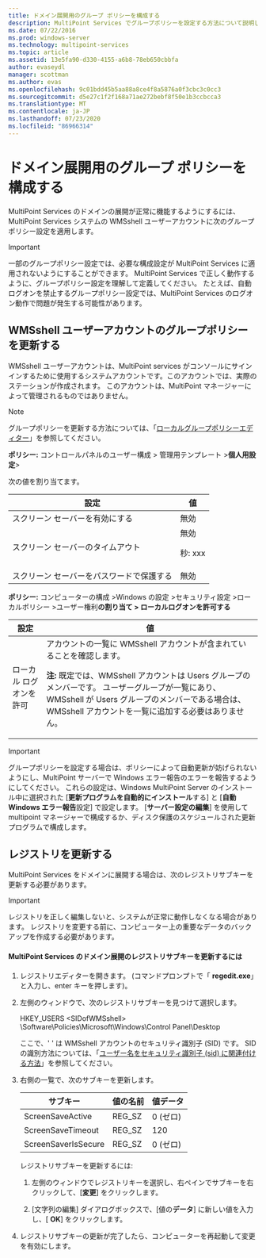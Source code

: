 ```yaml
---
title: ドメイン展開用のグループ ポリシーを構成する
description: MultiPoint Services でグループポリシーを設定する方法について説明します。
ms.date: 07/22/2016
ms.prod: windows-server
ms.technology: multipoint-services
ms.topic: article
ms.assetid: 13e5fa90-d330-4155-a6b8-78eb650cbbfa
author: evaseydl
manager: scottman
ms.author: evas
ms.openlocfilehash: 9c01bdd45b5aa88a8ce4f8a5876a0f3cbc3c0cc3
ms.sourcegitcommit: d5e27c1f2f168a71ae272bebf8f50e1b3ccbcca3
ms.translationtype: MT
ms.contentlocale: ja-JP
ms.lasthandoff: 07/23/2020
ms.locfileid: "86966314"
---
```

# <a name="configure-group-policies-for-a-domain-deployment"></a>ドメイン展開用のグループ ポリシーを構成する
MultiPoint Services のドメインの展開が正常に機能するようにするには、MultiPoint Services システムの WMSshell ユーザーアカウントに次のグループポリシー設定を適用します。  
  
> [!IMPORTANT]  
> 一部のグループポリシー設定では、必要な構成設定が MultiPoint Services に適用されないようにすることができます。 MultiPoint Services で正しく動作するように、グループポリシー設定を理解して定義してください。 たとえば、自動ログオンを禁止するグループポリシー設定では、MultiPoint Services のログオン動作で問題が発生する可能性があります。  
  
## <a name="update-group-policies-for-the-wmsshell-user-account"></a>WMSshell ユーザーアカウントのグループポリシーを更新する 
WMSshell ユーザーアカウントは、MultiPoint services がコンソールにサインインするために使用するシステムアカウントです。このアカウントでは、実際のステーションが作成されます。 このアカウントは、MultiPoint マネージャーによって管理されるものではありません。
  
> [!NOTE]  
> グループポリシーを更新する方法については、「[ローカルグループポリシーエディター](/previous-versions/windows/it-pro/windows-server-2012-R2-and-2012/dn265982(v=ws.11))」を参照してください。  
  
**ポリシー:** コントロールパネルのユーザー構成 > 管理用テンプレート >**個人用設定**>  
  
次の値を割り当てます。  
  
|設定|値|  
|-----------|----------|  
|スクリーン セーバーを有効にする|無効|  
|スクリーン セーバーのタイムアウト|無効<p>秒: xxx|  
|スクリーン セーバーをパスワードで保護する|無効|  
  
**ポリシー:** コンピューターの構成 >Windows の設定 >セキュリティ設定 >ローカルポリシー >ユーザー権利**の割り当て > ローカルログオンを許可する**  
  
|設定|値|  
|-----------|----------|  
|ローカル ログオンを許可|アカウントの一覧に WMSshell アカウントが含まれていることを確認します。<p>**注:** 既定では、WMSshell アカウントは Users グループのメンバーです。 ユーザーグループが一覧にあり、WMSshell が Users グループのメンバーである場合は、WMSshell アカウントを一覧に追加する必要はありません。|  
  
> [!IMPORTANT]  
> グループポリシーを設定する場合は、ポリシーによって自動更新が妨げられないようにし、MultiPoint サーバーで Windows エラー報告のエラーを報告するようにしてください。 これらの設定は、Windows MultiPoint Server のインストール中に選択された [**更新プログラムを自動的にインストール**する] と [**自動 Windows エラー報告**設定] で設定します。 [**サーバー設定の編集**] を使用して multipoint マネージャーで構成するか、ディスク保護のスケジュールされた更新プログラムで構成します。  
  
## <a name="update-the-registry"></a>レジストリを更新する  
MultiPoint Services をドメインに展開する場合は、次のレジストリサブキーを更新する必要があります。  
  
> [!IMPORTANT]  
> レジストリを正しく編集しないと、システムが正常に動作しなくなる場合があります。 レジストリを変更する前に、コンピューター上の重要なデータのバックアップを作成する必要があります。  
  
#### <a name="to-update-registry-subkeys-for-a-domain-deployment-of-multipoint-services"></a>MultiPoint Services のドメイン展開のレジストリサブキーを更新するには  
  
1.  レジストリエディターを開きます。 (コマンドプロンプトで「 **regedit.exe**」と入力し、enter キーを押します)。  
  
2.  左側のウィンドウで、次のレジストリサブキーを見つけて選択します。  
  
    HKEY_USERS \<SIDofWMSshell> \Software\Policies\Microsoft\Windows\Control Panel\Desktop  
  
    ここで、' <SIDofWMSshell> ' は WMSshell アカウントのセキュリティ識別子 (SID) です。 SID の識別方法については、「[ユーザー名をセキュリティ識別子 (sid) に関連付ける方法](https://support.microsoft.com/kb/154599)」を参照してください。  
  
3.  右側の一覧で、次のサブキーを更新します。  
  
    |サブキー|値の名前|値データ|  
    |----------|--------------|--------------|  
    |ScreenSaveActive|REG_SZ|0 (ゼロ)|  
    |ScreenSaveTimeout|REG_SZ|120|  
    |ScreenSaverIsSecure|REG_SZ|0 (ゼロ)|  
  
    レジストリサブキーを更新するには:  
  
    1.  左側のウィンドウでレジストリキーを選択し、右ペインでサブキーを右クリックして、[**変更**] をクリックします。  
  
    2.  [文字列の編集] ダイアログボックスで、[値の**データ**] に新しい値を入力し、[ **OK**] をクリックします。  
  
4.  レジストリサブキーの更新が完了したら、コンピューターを再起動して変更を有効にします。 
